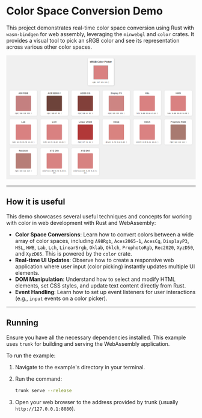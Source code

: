 # Color Space Conversion Demo

This project demonstrates real-time color space conversion using Rust with `wasm-bindgen` for web assembly, leveraging the `minwebgl` and `color` crates. It provides a visual tool to pick an sRGB color and see its representation across various other color spaces.

![showcase](showcase.png)

---

## How it is useful

This demo showcases several useful techniques and concepts for working with color in web development with Rust and WebAssembly:

* **Color Space Conversions**: Learn how to convert colors between a wide array of color spaces, including `A98Rgb`, `Aces2065-1`, `AcesCg`, `DisplayP3`, `HSL`, `HWB`, `Lab`, `Lch`, `LinearSrgb`, `Oklab`, `Oklch`, `ProphotoRgb`, `Rec2020`, `XyzD50`, and `XyzD65`. This is powered by the `color` crate.
* **Real-time UI Updates**: Observe how to create a responsive web application where user input (color picking) instantly updates multiple UI elements.
* **DOM Manipulation**: Understand how to select and modify HTML elements, set CSS styles, and update text content directly from Rust.
* **Event Handling**: Learn how to set up event listeners for user interactions (e.g., `input` events on a color picker).

-----

## Running

Ensure you have all the necessary dependencies installed. This example uses `trunk` for building and serving the WebAssembly application.

To run the example:

1.  Navigate to the example's directory in your terminal.

2.  Run the command:

    ```bash
    trunk serve --release
    ```

3.  Open your web browser to the address provided by trunk (usually `http://127.0.0.1:8080`).